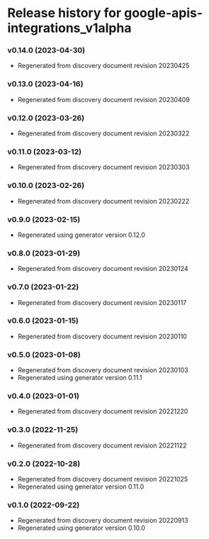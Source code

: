 # Release history for google-apis-integrations_v1alpha

### v0.14.0 (2023-04-30)

* Regenerated from discovery document revision 20230425

### v0.13.0 (2023-04-16)

* Regenerated from discovery document revision 20230409

### v0.12.0 (2023-03-26)

* Regenerated from discovery document revision 20230322

### v0.11.0 (2023-03-12)

* Regenerated from discovery document revision 20230303

### v0.10.0 (2023-02-26)

* Regenerated from discovery document revision 20230222

### v0.9.0 (2023-02-15)

* Regenerated using generator version 0.12.0

### v0.8.0 (2023-01-29)

* Regenerated from discovery document revision 20230124

### v0.7.0 (2023-01-22)

* Regenerated from discovery document revision 20230117

### v0.6.0 (2023-01-15)

* Regenerated from discovery document revision 20230110

### v0.5.0 (2023-01-08)

* Regenerated from discovery document revision 20230103
* Regenerated using generator version 0.11.1

### v0.4.0 (2023-01-01)

* Regenerated from discovery document revision 20221220

### v0.3.0 (2022-11-25)

* Regenerated from discovery document revision 20221122

### v0.2.0 (2022-10-28)

* Regenerated from discovery document revision 20221025
* Regenerated using generator version 0.11.0

### v0.1.0 (2022-09-22)

* Regenerated from discovery document revision 20220913
* Regenerated using generator version 0.10.0


